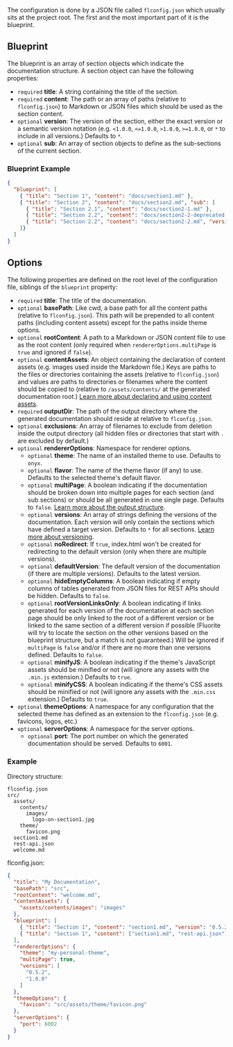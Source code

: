 The configuration is done by a JSON file called `flconfig.json` which usually sits at the project root. The first and the most important part of it is the blueprint.

## Blueprint

The blueprint is an array of section objects which indicate the documentation structure. A section object can have the following properties:

  - `required` **title**: A string containing the title of the section.
  - `required` **content**: The path or an array of paths (relative to `flconfig.json`) to Markdown or JSON files which should be used as the section content.
  - `optional` **version**: The version of the section, either the exact version or a semantic version notation (e.g. `<1.0.0`, `<=1.0.0`, `>1.0.0`, `>=1.0.0`, or `*` to include in all versions.) Defaults to `*`.
  - `optional` **sub**: An array of section objects to define as the sub-sections of the current section.

### Blueprint Example

```json
{
  "blueprint": [
    { "title": "Section 1", "content": "docs/section1.md" },
    { "title": "Section 2", "content": "docs/section2.md", "sub": [
      { "title": "Section 2.1", "content": "docs/section2-1.md" },
      { "title": "Section 2.2", "content": "docs/section2-2-deprecated.md", "version": "<1.0.0" },
      { "title": "Section 2.2", "content": "docs/section2-2.md", "version": ">=1.0.0" }
    ]}
  ]
}
```

## Options

The following properties are defined on the root level of the configuration file, siblings of the `blueprint` property:

  - `required` **title**: The title of the documentation.
  - `optional` **basePath**: Like cwd, a base path for all the content paths (relative to `flconfig.json`). This path will be prepended to all content paths (including content assets) except for the paths inside theme options.
  - `optional` **rootContent**: A path to a Markdown or JSON content file to use as the root content (only required when `rendererOptions.multiPage` is `true` and ignored if `false`).
  - `optional` **contentAssets**: An object containing the declaration of content assets (e.g. images used inside the Markdown file.) Keys are paths to the files or directories containing the assets (relative to `flconfig.json`) and values are paths to directories or filenames where the content should be copied to (relative to `/assets/contents/` at the generated documentation root.) [Learn more about declaring and using content assets]({{versionRootPrefix}}/contents/assets/).
  - `required` **outputDir**: The path of the output directory where the generated documentation should reside at relative to `flconfig.json`.
  - `optional` **exclusions**: An array of filenames to exclude from deletion inside the output directory (all hidden files or directories that start with `.` are excluded by default.)
  - `optional` **rendererOptions**: Namespace for renderer options.
    - `optional` **theme**: The name of an installed theme to use. Defaults to `onyx`.
    - `optional` **flavor**: The name of the theme flavor (if any) to use. Defaults to the selected theme's default flavor.
    - `optional` **multiPage**: A boolean indicating if the documentation should be broken down into multiple pages for each section (and sub sections) or should be all generated in one single page. Defaults to `false`. [Learn more about the output structure]({{versionRootPrefix}}/project-structure#output-directory).
    - `optional` **versions**: An array of strings defining the versions of the documentation. Each version will only contain the sections which have defined a target version. Defaults to `*` for all sections. [Learn more about versioning]({{versionRootPrefix}}/contents#versioning).
    - `optional` **noRedirect**: If `true`, index.html won't be created for redirecting to the default version (only when there are multiple versions).
    - `optional` **defaultVersion**: The default version of the documentation (if there are multiple versions). Defaults to the latest version.
    - `optional` **hideEmptyColumns**: A boolean indicating if empty columns of tables generated from JSON files for REST APIs should be hidden. Defaults to `false`.
    - `optional` **rootVersionLinksOnly**: A boolean indicating if links generated for each version of the documentation at each section page should be only linked to the root of a different version or be linked to the same section of a different version if possible (Fluorite will try to locate the section on the other versions based on the blueprint structure, but a match is not guaranteed.) Will be ignored if `multiPage` is `false` and/or if there are no more than one versions defined. Defaults to `false`.
    - `optional` **minifyJS**: A boolean indicating if the theme's JavaScript assets should be minified or not (will ignore any assets with the `.min.js` extension.) Defaults to `true`.
    - `optional` **minifyCSS**: A boolean indicating if the theme's CSS assets should be minified or not (will ignore any assets with the `.min.css` extension.) Defaults to `true`.
  - `optional` **themeOptions**: A namespace for any configuration that the selected theme has defined as an extension to the `flconfig.json` (e.g. favicons, logos, etc.)
  - `optional` **serverOptions**: A namespace for the server options.
    - `optional` **port**: The port number on which the generated documentation should be served. Defaults to `6001`.

### Example

Directory structure:
```
flconfig.json
src/
  assets/
    contents/
      images/
        logo-on-section1.jpg
    theme/
      favicon.png
  section1.md
  rest-api.json
  welcome.md
```

flconfig.json:
```json
{
  "title": "My Documentation",
  "basePath": "src",
  "rootContent": "welcome.md",
  "contentAssets": {
    "assets/contents/images": "images"
  },
  "blueprint": [
    { "title": "Section 1", "content": "section1.md", "version": "0.5.2" },
    { "title": "Section 1", "content": ["section1.md", "rest-api.json"], "version": ">=1.0.0" }
  ],
  "rendererOptions": {
    "theme": "my-personal-theme",
    "multiPage": true,
    "versions": [
      "0.5.2",
      "1.0.0"
    ]
  },
  "themeOptions": {
    "favicon": "src/assets/theme/favicon.png"
  },
  "serverOptions": {
    "port": 6002
  }
}
```

